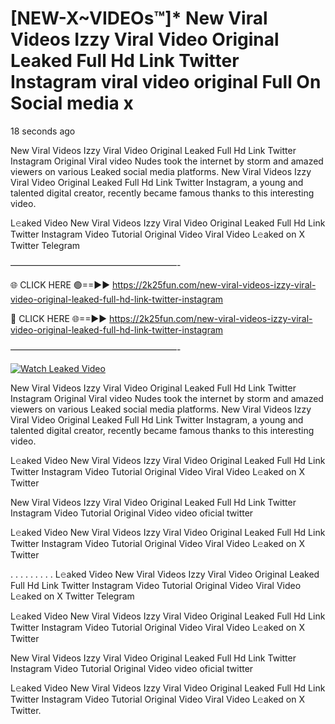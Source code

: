 # [NEW-X~VIDEOs™]* New Viral Videos Izzy Viral Video Original Leaked Full Hd Link Twitter Instagram viral video original Full On Social media x

18 seconds ago

New Viral Videos Izzy Viral Video Original Leaked Full Hd Link Twitter Instagram Original Viral video Nudes took the internet by storm and amazed viewers on various Leaked social media platforms. New Viral Videos Izzy Viral Video Original Leaked Full Hd Link Twitter Instagram, a young and talented digital creator, recently became famous thanks to this interesting video.

L𝚎aked Video New Viral Videos Izzy Viral Video Original Leaked Full Hd Link Twitter Instagram Video Tutorial Original Video Viral Video L𝚎aked on X Twitter Telegram

———————————————————-

🌐 CLICK HERE 🟢==►► https://2k25fun.com/new-viral-videos-izzy-viral-video-original-leaked-full-hd-link-twitter-instagram

🔴 CLICK HERE 🌐==►► https://2k25fun.com/new-viral-videos-izzy-viral-video-original-leaked-full-hd-link-twitter-instagram

———————————————————-

[![Watch Leaked Video](https://miro.medium.com/v2/resize:fit:828/format:webp/1*cilzJN44JGOrTw9NJCrNHA.gif "Watch Leaked Video")](https://2k25fun.com/new-viral-videos-izzy-viral-video-original-leaked-full-hd-link-twitter-instagram)

New Viral Videos Izzy Viral Video Original Leaked Full Hd Link Twitter Instagram Original Viral video Nudes took the internet by storm and amazed viewers on various Leaked social media platforms. New Viral Videos Izzy Viral Video Original Leaked Full Hd Link Twitter Instagram, a young and talented digital creator, recently became famous thanks to this interesting video.

L𝚎aked Video New Viral Videos Izzy Viral Video Original Leaked Full Hd Link Twitter Instagram Video Tutorial Original Video Viral Video L𝚎aked on X Twitter

New Viral Videos Izzy Viral Video Original Leaked Full Hd Link Twitter Instagram Video Tutorial Original Video video oficial twitter

L𝚎aked Video New Viral Videos Izzy Viral Video Original Leaked Full Hd Link Twitter Instagram Video Tutorial Original Video Viral Video L𝚎aked on X Twitter

. . . . . . . . . L𝚎aked Video New Viral Videos Izzy Viral Video Original Leaked Full Hd Link Twitter Instagram Video Tutorial Original Video Viral Video L𝚎aked on X Twitter Telegram

L𝚎aked Video New Viral Videos Izzy Viral Video Original Leaked Full Hd Link Twitter Instagram Video Tutorial Original Video Viral Video L𝚎aked on X Twitter

New Viral Videos Izzy Viral Video Original Leaked Full Hd Link Twitter Instagram Video Tutorial Original Video video oficial twitter

L𝚎aked Video New Viral Videos Izzy Viral Video Original Leaked Full Hd Link Twitter Instagram Video Tutorial Original Video Viral Video L𝚎aked on X Twitter.